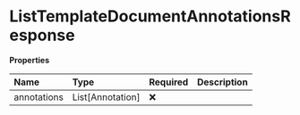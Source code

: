 # ListTemplateDocumentAnnotationsResponse

**Properties**

| Name        | Type             | Required | Description |
| :---------- | :--------------- | :------- | :---------- |
| annotations | List[Annotation] | ❌       |             |
